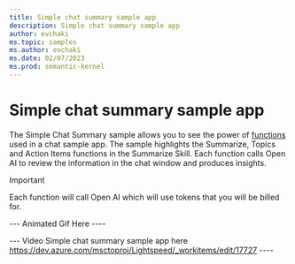 ```yaml
---
title: Simple chat summary sample app
description: Simple chat summary sample app
author: evchaki
ms.topic: samples
ms.author: evchaki
ms.date: 02/07/2023
ms.prod: semantic-kernel
---
```

# Simple chat summary sample app
The Simple Chat Summary sample allows you to see the power of [functions](/semantic-kernel/skills/skfunctions) used in a chat sample app.  The sample highlights the Summarize, Topics and Action Items functions in the Summarize Skill.  Each function calls Open AI to review the information in the chat window and produces insights.   

> [!IMPORTANT]
> Each function will call Open AI which will use tokens that you will be billed for. 

--- Animated Gif Here ----

--- Video Simple chat summary sample app here https://dev.azure.com/msctoproj/Lightspeed/_workitems/edit/17727 ----
